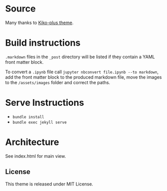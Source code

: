 # Source

Many thanks to [Kiko-plus theme](https://github.com/AWEEKJ/Kiko-plus).

# Build instructions

`.markdown` files in the `_post` directory will be listed if they contain a YAML front matter block.

To convert a `.ipynb` file call `jupyter nbconvert file.ipynb --to markdown`, add the front matter block to the produced markdown file, move the images to the `/assets/images` folder and correct the paths.

# Serve Instructions

- `bundle install`
- `bundle exec jekyll serve`

# Architecture

See index.html for main view.

## License

This theme is released under MIT License.
